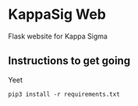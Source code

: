 # KappaSig Web
Flask website for Kappa Sigma

## Instructions to get going
Yeet 

```
pip3 install -r requirements.txt 
```